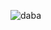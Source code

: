 
![daba](https://user-images.githubusercontent.com/52861859/120898057-1dd0c480-c64b-11eb-950e-cc59a6e856a6.PNG)

